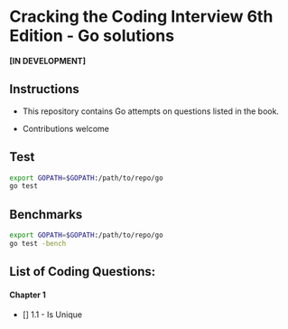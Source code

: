 # Cracking the Coding Interview 6th Edition - Go solutions

**[IN DEVELOPMENT]**

## Instructions

- This repository contains Go attempts on questions listed in the book.

- Contributions welcome

## Test
```sh
export GOPATH=$GOPATH:/path/to/repo/go
go test
```

## Benchmarks
```sh
export GOPATH=$GOPATH:/path/to/repo/go
go test -bench
```

## List of Coding Questions:

#### Chapter 1 
- [] 1.1 - Is Unique


